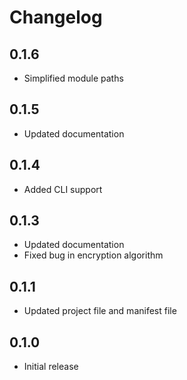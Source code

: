 # Changelog

## 0.1.6
- Simplified module paths

## 0.1.5
- Updated documentation

## 0.1.4
- Added CLI support

## 0.1.3
- Updated documentation
- Fixed bug in encryption algorithm

## 0.1.1
- Updated project file and manifest file

## 0.1.0
- Initial release
